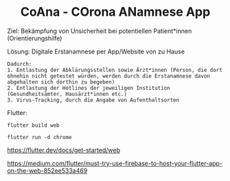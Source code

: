 <h1 align="center">
   CoAna - COrona ANamnese App
</h1>

<p align="center">
  
Ziel: 	Bekämpfung von Unsicherheit bei potentiellen Patient*innen (Orientierungshilfe)

Lösung: 	Digitale Erstanamnese per App/Website von zu Hause
	
	Dadurch:
	1. Entlastung der Abklärungsstellen sowie Ärzt*innen (Person, die dort ohnehin nicht getestet würden, werden durch die Erstanamnese davon abgehalten sich dorthin zu begeben)
	2. Entlastung der Hotlines der jeweiligen Institution (Gesundheitsämter, Hausärzt*innen etc.)
	3. Virus-Tracking, durch die Angabe von Aufenthaltsorten
</p>



Flutter:

	flutter build web
	
	flutter run -d chrome


https://flutter.dev/docs/get-started/web

https://medium.com/flutter/must-try-use-firebase-to-host-your-flutter-app-on-the-web-852ee533a469
